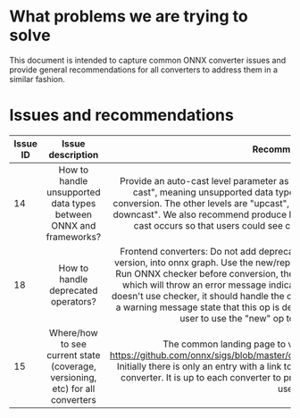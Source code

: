 # What problems we are trying to solve
This document is intended to capture common ONNX converter issues and provide general recommendations for all converters to address them in a similar fashion.

# Issues and recommendations
| Issue ID | Issue description | Recommendation |
| -------------- |:------------------:|:------------------:|
|14|How to handle unsupported data types between ONNX and frameworks?|Provide an auto-cast level parameter as an optional user input. The default is "no cast", meaning unsupported data types will cause an exception and fail the conversion. The other levels are "upcast", for ex. float32 to float64, and "upcast and downcast". We also recommend produce logging at the debug level whenever auto-cast occurs so that users could see clearly where the auto-cast is applied.|
|18|How to handle deprecated operators?|Frontend converters: Do not add deprecated ops, with respect to the target opset version, into onnx graph. Use the new/replacement op instead. Backend converters: Run ONNX checker before conversion, the default behavior in Backend.prepare(...), which will throw an error message indicating the deprecated op. If the converter doesn't use checker, it should handle the op with the previous definition and print out a warning message state that this op is deprecated at this opset version and advise user to use the "new" op to replace this in the future.|
|15|Where/how to see current state (coverage, versioning, etc) for all converters|The common landing page to view status for all converters is https://github.com/onnx/sigs/blob/master/converters/docs/ConvertersDashboard.md. Initially there is only an entry with a link to the auto-genarated report for ONNX-TF converter. It is up to each converter to provide updates to make it useful for onnx users.|
